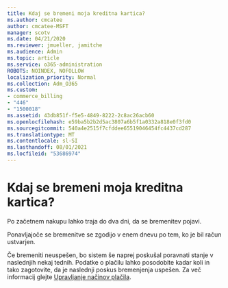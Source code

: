 ```yaml
---
title: Kdaj se bremeni moja kreditna kartica?
ms.author: cmcatee
author: cmcatee-MSFT
manager: scotv
ms.date: 04/21/2020
ms.reviewer: jmueller, jamitche
ms.audience: Admin
ms.topic: article
ms.service: o365-administration
ROBOTS: NOINDEX, NOFOLLOW
localization_priority: Normal
ms.collection: Adm_O365
ms.custom:
- commerce_billing
- "446"
- "1500018"
ms.assetid: 43db851f-f5e5-4849-8222-2c8ac26acb60
ms.openlocfilehash: e59ba5b2b2d5ac3807a6b5f1a0332a818e0f3fd0
ms.sourcegitcommit: 540a4e2515f7cfddee65519046454fc4437cd287
ms.translationtype: MT
ms.contentlocale: sl-SI
ms.lasthandoff: 08/01/2021
ms.locfileid: "53686974"
---
```

# <a name="when-is-my-credit-card-charged"></a>Kdaj se bremeni moja kreditna kartica?

Po začetnem nakupu lahko traja do dva dni, da se bremenitev pojavi.
  
Ponavljajoče se bremenitve se zgodijo v enem dnevu po tem, ko je bil račun ustvarjen.
  
Če bremeniti neuspešen, bo sistem še naprej poskušal poravnati stanje v naslednjih nekaj tednih. Podatke o plačilu lahko posodobite kadar koli in tako zagotovite, da je naslednji poskus bremenjenja uspešen. Za več informacij glejte [Upravljanje načinov plačila](/microsoft-365/commerce/billing-and-payments/manage-payment-methods).